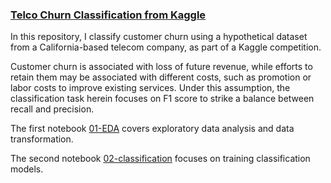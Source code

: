 ### [Telco Churn Classification from Kaggle](https://www.kaggle.com/datasets/blastchar/telco-customer-churn/data)

In this repository, I classify customer churn using a hypothetical dataset from a California-based telecom company, as part of a Kaggle competition.

Customer churn is associated with loss of future revenue, while efforts to retain them may be associated with different costs, such as promotion or labor costs to improve existing services. Under this assumption, the classification task herein focuses on F1 score to strike a balance between recall and precision.

The first notebook [01-EDA](01-EDA.ipynb) covers exploratory data analysis and data transformation.

The second notebook [02-classification](02-classification.ipynb) focuses on training classification models.
